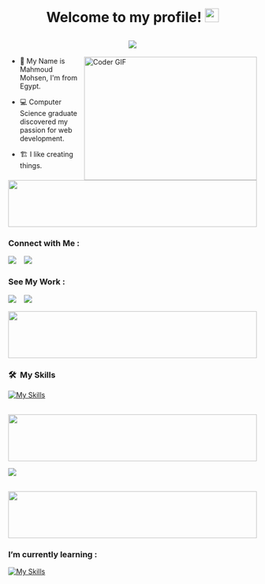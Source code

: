 <h1 align="center">
  Welcome to my profile!
  <img src="https://media.giphy.com/media/hvRJCLFzcasrR4ia7z/giphy.gif" width="28">
</h1>

<h2 align="center">
  <a href="https://github.com/DenverCoder1/readme-typing-svg"><img src="https://readme-typing-svg.herokuapp.com/?lines=Front-End%20web%20developer!;Always%20learning%20new%20things&font=Fira%20Code&center=true&width=440&height=45&color=f75c7e&vCenter=true&size=28"></a>
</h2>

<img align="right" src="https://media.giphy.com/media/SWoSkN6DxTszqIKEqv/giphy.gif" alt="Coder GIF" width="350" height="250"  >

-   👋 My Name is Mahmoud Mohsen, I'm from Egypt.

-   💻 Computer Science graduate discovered my passion for web development.
  
-   🏗️ I like creating things.


<img src="https://github.com/Govindv7555/Govindv7555/blob/main/49e76e0596857673c5c80c85b84394c1.gif" width=100% height=95px>

### Connect with Me :

<a href="https://www.linkedin.com/in/mahmoud-mohsen-dev/"><img src="https://img.shields.io/badge/-LinkedIn%20-0077B5?style=for-the-badge&logo=Linkedin&logoColor=white"/></a>&nbsp;&nbsp;&nbsp;
<a href="mailto:mahmoud.mohsen.developer@gmail.com"><img src="https://img.shields.io/badge/Email-cf5754?style=for-the-badge&logo=minutemailer"/></a>

### See My Work :

<a href="https://mahmoud-mohsen.vercel.app/"><img src="https://img.shields.io/badge/Portfolio-6c7989?style=for-the-badge&logo=marvelapp"/></a>&nbsp;&nbsp;&nbsp;
<a href="https://youtube.com/@MahmoudMohsenDeveloper?si=5QjTTrrBCY3kk-JY"><img src="https://img.shields.io/badge/Youtube-white?style=for-the-badge&logo=Youtube&logoColor=red"/></a>



<img src="https://github.com/Govindv7555/Govindv7555/blob/main/49e76e0596857673c5c80c85b84394c1.gif" width=100% height=95px>

### 🛠 &nbsp;My Skills

[![My Skills](https://skillicons.dev/icons?i=react,redux,js,html,css,bootstrap,tailwind,git,github,ts,figma,postman,linux,notion,vercel,vite,vscode)](https://skillicons.dev)

<br>
<img src="https://github.com/Govindv7555/Govindv7555/blob/main/49e76e0596857673c5c80c85b84394c1.gif" width=100% height=95px>

![](https://github-readme-stats.vercel.app/api/top-langs/?username=mahmoud-mohsen-dev)

<br>
<img src="https://github.com/Govindv7555/Govindv7555/blob/main/49e76e0596857673c5c80c85b84394c1.gif" width=100% height=95px>

### I’m currently learning :

[![My Skills](https://skillicons.dev/icons?i=express,mongodb)](https://skillicons.dev)

